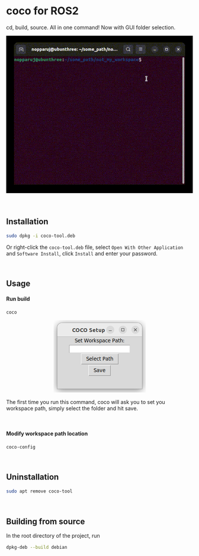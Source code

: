 # coco for ROS2
cd, build, source. All in one command!
Now with GUI folder selection.

<p align="center">
  <img src="https://github.com/Nopparuj-an/coco/blob/main/images/demo.gif?raw=true">
</p>

<br>

## Installation
```bash
sudo dpkg -i coco-tool.deb
```
Or right-click the `coco-tool.deb` file, select `Open With Other Application` and `Software Install`, click `Install` and enter your password.

<br>

## Usage
#### Run build
```bash
coco
```

<p align="center">
  <img src="https://github.com/Nopparuj-an/coco/blob/main/images/GUI.png?raw=true">
</p>

The first time you run this command, coco will ask you to set you workspace path, simply select the folder and hit save.

<br>

#### Modify workspace path location
```bash
coco-config
```

<br>

## Uninstallation
```bash
sudo apt remove coco-tool
```

<br>

## Building from source
In the root directory of the project, run
```bash
dpkg-deb --build debian
```
